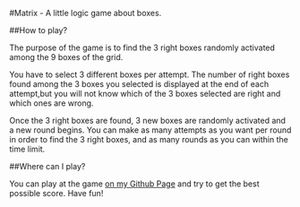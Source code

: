 #Matrix - A little logic game about boxes.

##How to play?

The purpose of the game is to find the 3 right boxes randomly activated among the 9 boxes of the grid.

You have to select 3 different boxes per attempt. The number of right boxes found among the 3 boxes you selected is displayed at the end of each attempt,but you will not know which of the 3 boxes selected are right and which ones are wrong.

Once the 3 right boxes are found, 3 new boxes are randomly activated and a new round begins. You can make as many attempts as you want per round in order to find the 3 right boxes, and as many rounds as you can within the time limit.

##Where can I play?

You can play at the game [on my Github Page](https://maciozik.github.io/matrix/) and try to get the best possible score. Have fun!